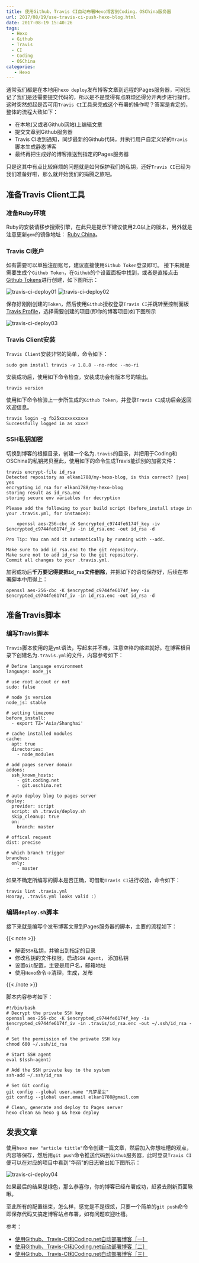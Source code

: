 ```yaml
---
title: 使用Github，Travis CI自动布署Hexo博客到Coding，OSChina服务器
url: 2017/08/19/use-travis-ci-push-hexo-blog.html
date: 2017-08-19 15:40:26
tags:
  - Hexo
  - Github
  - Travis
  - CI
  - Coding
  - OSChina
categories:
   - Hexo
---
```


通常我们都是在本地用`hexo deploy`发布博客文章到远程的Pages服务器，可别忘记了我们是还需要提交代码的，所以是不是觉得有点麻烦还得分开两步进行操作。这时突然想起是否可用`Travis CI`工具来完成这个布署的操作呢？答案是肯定的，整体的流程大致如下：


 - 在本地(又或者Github网站)上编辑文章
 - 提交文章到Github服务器
 - Travis CI收到通知，同步最新的Github代码，并执行用户自定义好的`Travis`脚本生成静态博客
 - 最终再把生成好的博客推送到指定的Pages服务器


只是这其中有点比较麻烦的问题就是如何保护我们的私钥，还好`Travis CI`已经为我们准备好啦，那么就开始我们的捣腾之旅吧。

<!--more-->

## 准备Travis Client工具

### 准备Ruby环境

Ruby的安装请移步搜索引擎，在此只是提示下建议使用2.0以上的版本，另外就是注意更新`gem`的镜像地址： [Ruby China](https://gems.ruby-china.org)。

### Travis CI账户

如有需要可以单独注册账号，建议直接使用`Github Token`登录即可。 接下来就是需要生成个`Github Token`，在`Github`的个设置面板中找到，或者是直接点击[Github Tokens](https://github.com/settings/tokens)进行创建，如下图所示：

![travis-ci-deploy01](http://siteimgs.lisenhui.cn/2017/08-19-travis-ci-deploy01.png-alias)
![travis-ci-deploy02](http://siteimgs.lisenhui.cn/2017/08-19-travis-ci-deploy02.png-alias)

保存好刚刚创建的`Token`，然后使用`Github`授权登录`Travis CI`并跳转至控制面板[Travis Profile](https://travis-ci.org/profile/)，选择需要创建的项目(即你的博客项目)如下图所示

![travis-ci-deploy03](http://siteimgs.lisenhui.cn/2017/08-19-travis-ci-deploy03.png-alias)

### Travis Client安装

`Travis Client`安装非常的简单，命令如下：

```
sudo gem install travis -v 1.8.8 --no-rdoc --no-ri
```

安装成功后，使用如下命令检查，安装成功会有版本号的输出。

```
travis version
```

使用如下命令检验上一步所生成的`Github Token`，并登录`Travis CI`成功后会返回欢迎信息。

```
travis login -g fb25xxxxxxxxxxx
Successfully logged in as xxxx!
```

### SSH私钥加密

切换到博客的根据目录，创建一个名为`.travis`的目录，并把用于Coding和OSChina的私钥拷贝至此，使用如下的命令生成Travis能识别的加密文件：

```
travis encrypt-file id_rsa 
Detected repository as elkan1788/my-hexo-blog, is this correct? |yes| yes
encrypting id_rsa for elkan1788/my-hexo-blog
storing result as id_rsa.enc
storing secure env variables for decryption

Please add the following to your build script (before_install stage in your .travis.yml, for instance):

    openssl aes-256-cbc -K $encrypted_c9744fe6174f_key -iv $encrypted_c9744fe6174f_iv -in id_rsa.enc -out id_rsa -d

Pro Tip: You can add it automatically by running with --add.

Make sure to add id_rsa.enc to the git repository.
Make sure not to add id_rsa to the git repository.
Commit all changes to your .travis.yml.

```

加密成功后**千万要记得要把`id_rsa`文件删除**，并把如下的语句保存好，后续在布署脚本中用得上：

```
openssl aes-256-cbc -K $encrypted_c9744fe6174f_key -iv $encrypted_c9744fe6174f_iv -in id_rsa.enc -out id_rsa -d
```

## 准备Travis脚本

### 编写Travis脚本

`Travis`脚本使用的是`yml`语法，写起来并不难，注意空格的缩进就好。在博客根目录下创建名为`.travis.yml`的文件，内容参考如下：

```
# Define language environment
language: node_js

# use root accout or not
sudo: false

# node js version
node_js: stable

# setting timezone
before_install:
  - export TZ='Asia/Shanghai'

# cache installed modules
cache:
  apt: true
  directories:
    - node_modules

# add pages server domain
addons:
  ssh_known_hosts:
    - git.coding.net
    - git.oschina.net

# auto deploy blog to pages server
deploy:
  provider: script
  script: sh .travis/deploy.sh
  skip_cleanup: true
  on:
    branch: master

# offical request
dist: precise

# which branch trigger  
branches:
  only:
    - master
```

如果不确定所编写的脚本是否正确，可借助`Travis CI`进行校验，命令如下：

```
travis lint .travis.yml 
Hooray, .travis.yml looks valid :)
```

### 编辑`deploy.sh`脚本

接下来就是编写个发布博客文章到Pages服务器的脚本，主要的流程如下：

{{< note >}}

- 解密`SSH`私钥，并输出到指定的目录
- 修改私钥的文件权限，启动`SSH Agent`， 添加私钥
- 设置`Git`配置，主要是用户名，邮箱地址
- 使用`Hexo`命令->清理，生成，发布

{{< /note >}}

脚本内容参考如下：

```
#!/bin/bash
# Decrypt the private SSH key
openssl aes-256-cbc -K $encrypted_c9744fe6174f_key -iv $encrypted_c9744fe6174f_iv -in .travis/id_rsa.enc -out ~/.ssh/id_rsa -d

# Set the permission of the private SSH key
chmod 600 ~/.ssh/id_rsa

# Start SSH agent
eval $(ssh-agent)

# Add the SSH private key to the system
ssh-add ~/.ssh/id_rsa

# Set Git config
git config --global user.name "凡梦星尘"
git config --global user.email elkan1788@gmail.com

# Clean, generate and deploy to Pages server
hexo clean && hexo g && hexo deploy

```

## 发表文章

使用`hexo new "article tittle"`命令创建一篇文章，然后加入你想吐槽的观点，内容等保存，然后用`git push`命令推送代码到`Github`服务器，此时登录`Travis CI`便可以在对应的项目中看到"华丽"的日志输出如下图所示：

![travis-ci-deploy04](http://siteimgs.lisenhui.cn/2017/08-19-travis-ci-deploy04.png-alias)

如果最后的结果是绿色，那么恭喜你，你的博客已经布署成功，赶紧去刷新页面瞅瞅。


至此所有的配置结束，怎么样，感觉是不是很炫，只要一个简单的`git push`命令即保存代码又搞定博客站点布署，如有问题欢迎吐槽。


参考：

- [使用Github、Travis-CI和Coding.net自动部署博客［一］](https://huangyijie.com/2016/09/20/blog-with-github-travis-ci-and-coding-net-1/)
- [使用Github、Travis-CI和Coding.net自动部署博客［二］](https://huangyijie.com/2016/10/05/blog-with-github-travis-ci-and-coding-net-2/)
- [使用Github、Travis-CI和Coding.net自动部署博客［三］](https://huangyijie.com/2017/06/22/blog-with-github-travis-ci-and-coding-net-3/)

